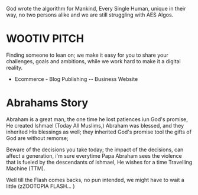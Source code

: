 God wrote the algorithm for Mankind, Every Single Human, unique in their 
way, no two persons alike and we are still struggling with AES Algos.




# WOOTIV PITCH
Finding someone to lean on; we make it easy for you to share your 
challenges, goals and ambitions, while we work hard to make it a digital 
reality.

- Ecommerce    - Blog Publishing    -- Business Website


# Abrahams Story
Abraham is a great man, the one time he lost patiences iun God's 
promise, He created Ishmael (Today All Muslims,) Abraham was blessed, 
and they inherited His blessings as well; they inherited God's promise 
tool the gifts of God are without remorse;

Beware of the decisions you take today; the impact of the decisions, can 
affect a generation, i'm sure everytime Papa Abraham sees the violence 
that is fueled by the descendants of Ishmael, He wishes for a time 
Travelling Machine (TTM). 

Well till the Flash comes backs, no pun intended, we might have to wait 
a little (zZOOTOPIA FLASH... )



